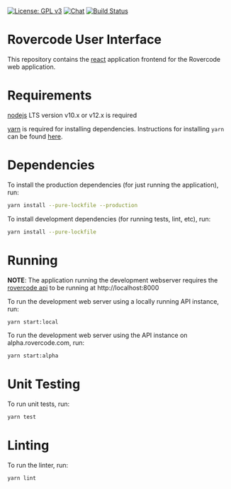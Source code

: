[![License: GPL v3](https://img.shields.io/badge/License-GPLv3-blue.svg)](https://www.gnu.org/licenses/gpl-3.0)
[![Chat](https://img.shields.io/badge/chat-developer-brightgreen.svg?style=flat)](https://rovercode.zulipchat.com)
[![Build Status](https://travis-ci.com/rovercode/rovercode-ui.svg?branch=alpha)](https://travis-ci.com/rovercode/rovercode-ui)

Rovercode User Interface
========================

This repository contains the [react](https://reactjs.org/) application frontend for the Rovercode web application.

Requirements
============

[nodejs](https://nodejs.org) LTS version v10.x or v12.x is required

[yarn](https://yarnpkg.com/) is required for installing dependencies. Instructions for installing `yarn` can be found [here](https://yarnpkg.com/lang/en/docs/install/).

Dependencies
============

To install the production dependencies (for just running the application), run:
```sh
yarn install --pure-lockfile --production
```

To install development dependencies (for running tests, lint, etc), run:
```sh
yarn install --pure-lockfile
```

Running
=======

**NOTE**: The application running the development webserver requires the [rovercode api](https://github.com/rovercode/rovercode-web) to be running at http://localhost:8000

To run the development web server using a locally running API instance, run:
```sh
yarn start:local
```

To run the development web server using the API instance on alpha.rovercode.com, run:
```sh
yarn start:alpha
```

Unit Testing
============

To run unit tests, run:
```sh
yarn test
```

Linting
=======

To run the linter, run:
```sh
yarn lint
```
